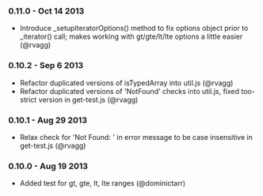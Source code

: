 ### 0.11.0 - Oct 14 2013
 * Introduce _setupIteratorOptions() method to fix options object prior to _iterator() call; makes working with gt/gte/lt/lte options a little easier (@rvagg)

### 0.10.2 - Sep 6 2013

 * Refactor duplicated versions of isTypedArray into util.js (@rvagg)
 * Refactor duplicated versions of 'NotFound' checks into util.js, fixed too-strict version in get-test.js (@rvagg)

### 0.10.1 - Aug 29 2013

 * Relax check for 'Not Found: ' in error message to be case insensitive in get-test.js (@rvagg)

### 0.10.0 - Aug 19 2013

 * Added test for gt, gte, lt, lte ranges (@dominictarr)